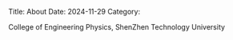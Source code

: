 Title: About
Date: 2024-11-29
Category:

College of Engineering Physics, ShenZhen Technology University
